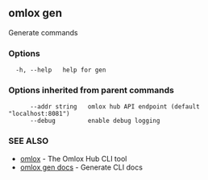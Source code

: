 ## omlox gen

Generate commands

### Options

```
  -h, --help   help for gen
```

### Options inherited from parent commands

```
      --addr string   omlox hub API endpoint (default "localhost:8081")
      --debug         enable debug logging
```

### SEE ALSO

* [omlox](omlox.md)	 - The Omlox Hub CLI tool
* [omlox gen docs](omlox_gen_docs.md)	 - Generate CLI docs

